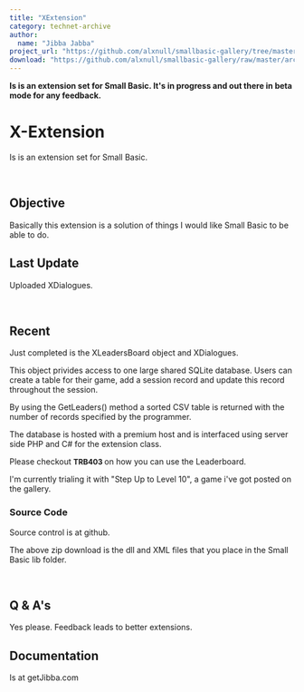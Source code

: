 ```yaml
---
title: "XExtension"
category: technet-archive
author:
  name: "Jibba Jabba"
project_url: "https://github.com/alxnull/smallbasic-gallery/tree/master/archive/XExtension"
download: "https://github.com/alxnull/smallbasic-gallery/raw/master/archive/XExtension/XExtension.zip"
---
```


<b>Is is an extension set for Small Basic. It's in progress and out there in beta mode for any feedback.</b>

<DIV id=longDesc>
<H1>X-Extension</H1>
<P>Is is an extension set for Small Basic.</P>
<P>&nbsp;</P>
<H2>Objective</H2>
<P>Basically this extension is a solution of things I would like Small Basic to be able to do.</P>
<H2>Last Update</H2>
<P>Uploaded&nbsp;XDialogues.</P>
<P>&nbsp;</P>
<H2>Recent</H2>
<P>Just completed is the XLeadersBoard object and XDialogues.</P>
<P>This object privides access to one large shared SQLite database. Users can create a table for their game, add a session record and update this record throughout the session.</P>
<P>By using the GetLeaders() method a sorted CSV table is returned with the number of records specified by the programmer.</P>
<P>The database is hosted with a premium host and is interfaced using server side PHP and C# for the extension class.</P>
<P>Please checkout <SPAN style="FONT-SIZE: small"><STRONG>TRB403 </STRONG></SPAN>on how you can use the Leaderboard.</P>
<P>I'm currently trialing it with "Step Up to Level 10", a game i've got posted on the gallery.</P>
<H3>Source Code</H3>
<P>Source control is at github.</P>
<P>The above zip download is the dll and XML files that you place in the Small Basic lib folder.</P>
<P>&nbsp;</P>
<H2>Q &amp; A's</H2>
<P>Yes please. Feedback leads to better extensions.</P>
<H2>Documentation</H2>
<P>Is at getJibba.com</P></DIV>

